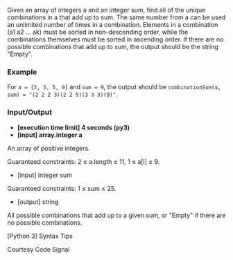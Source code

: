 Given an array of integers a and an integer sum, find all of the unique combinations in a that add up to sum.
The same number from a can be used an unlimited number of times in a combination.
Elements in a combination (a1 a2 … ak) must be sorted in non-descending order, while the combinations themselves must be sorted in ascending order.
If there are no possible combinations that add up to sum, the output should be the string "Empty".

### Example

For `a = [2, 3, 5, 9]` and `sum = 9`, the output should be
`combinationSum(a, sum) = "(2 2 2 3)(2 2 5)(3 3 3)(9)"`.

### Input/Output

<ul>
<b> <li>[execution time limit] 4 seconds (py3)  </li> 

<li> [input] array.integer a </li>

</b>
</ul>

An array of positive integers.

Guaranteed constraints:
2 ≤ a.length ≤ 11,
1 ≤ a[i] ≤ 9.

- [input] integer sum

Guaranteed constraints:
1 ≤ sum ≤ 25.

- [output] string

All possible combinations that add up to a given sum, or "Empty" if there are no possible combinations.

[Python 3] Syntax Tips

Courtesy Code Signal